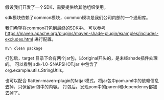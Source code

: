 假设我们开发了一个SDK，需要提供给其他组织使用。

sdk模块依赖了common模块，common模块是我们公司内部的一个通用库。

我们希望将common打包到最终的SDK中。
可以参考 https://maven.apache.org/plugins/maven-shade-plugin/examples/includes-excludes.html 进行配置。

```shell
mvn clean package
```

打包后，target 目录下会有两个jar包，以original开头的，是未经shade插件处理的。
可以看到 sdk-1.0-SNAPSHOT.jar 中包含了 org.example.utils.StringUtils。

也可以配合 flatten-maven-plugin的fatjar模式，将jar包中pom.xml中的依赖信息去掉，只保留jar包中的内容。
打包后，发现pom中的parent和dependency都被去掉了。

